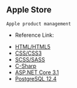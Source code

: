 ## Apple Store ##
`
Apple product management
`

* Reference Link:
- [HTML/HTML5](https://www.w3schools.com/html/)
- [CSS/CSS3](https://www.w3schools.com/css/)
- [SCSS/SASS](https://sass-lang.com/documentation)
- [C-Sharp](https://docs.microsoft.com/en-us/dotnet/csharp/)
- [ASP.NET Core 3.1](https://docs.microsoft.com/en-us/aspnet/core/getting-started/?view=aspnetcore-3.1&tabs=linux)
- [PostgreSQL 12.4](https://www.postgresqltutorial.com/)
